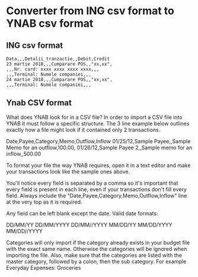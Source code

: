 # Converter from ING csv format to YNAB csv format

## ING csv format
```
Data,,,Detalii_tranzactie,,Debit,Credit
23 martie 2018,,,Cumparare POS,,"xx,xx",
,,,Nr. card: xxxx xxxx xxxx xxxx,,,
,,,Terminal: Numele companiei,,,
24 martie 2018,,,Cumparare POS,,"xx,xx",
,,,Terminal: Numele companiei,,,
```

## Ynab CSV format
What does YNAB look for in a CSV file?
In order to import a CSV file into YNAB it must follow a specific structure. The 3 line example below outlines exactly how a file might look if it contained only 2 transactions.

Date,Payee,Category,Memo,Outflow,Inflow
01/25/12,Sample Payee,,Sample Memo for an outflow,100.00,
01/26/12,Sample Payee 2,,Sample memo for an inflow,,500.00

To format your file the way YNAB requires, open it in a text editor and make your transactions look like the sample ones above.

You'll notice every field is separated by a comma so it's important that every field is present in each line, even if your transactions don't fill every field. Always include the "Date,Payee,Category,Memo,Outflow,Inflow" line at the very top as it is required. 

Any field can be left blank except the date. Valid date formats:

DD/MM/YY
DD/MM/YYYY
DD/MM//YYYY
MM/DD/YY
MM/DD/YYYY
MM/DD//YYYY

Categories will only import if the category already exists in your budget file with the exact same name. Otherwise the categories will be ignored when importing the file.  Also, make sure that the categories are listed with the master category, followed by a colon, then the sub category.  For example Everyday Expenses: Groceries
